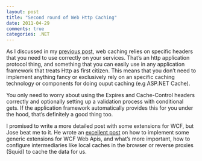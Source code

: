 ```yaml
---
layout: post
title: "Second round of Web Http Caching"
date: 2011-04-29
comments: true
categories: .NET
---
```


As I discussed in my [previous
post](http://weblogs.asp.net/cibrax/archive/2011/04/25/implementing-caching-in-your-wcf-web-apis.aspx),
web caching relies on specific headers that you need to use correctly on
your services. That’s an http application protocol thing, and something
that you can easily use in any application framework that treats Http as
first citizen. This means that you don’t need to implement anything
fancy or exclusively rely on an specific caching technology or
components for doing ouput caching (e.g ASP.NET Cache).

You only need to worry about using the Expires and Cache-Control headers
correctly and optionally setting up a validation process with
conditional gets. If the application framework automatically provides
this for you under the hood, that’s definitely a good thing too.

I promised to write a more detailed post with some extensions for WCF,
but Jose beat me to it. He wrote an [excellent
post](http://jfromaniello.blogspot.com/2011/04/http-cache-and-rest-services.html)
on how to implement some generic extensions for WCF Web Apis, and what’s
more important, how to configure intermediaries like local caches in the
browser or reverse proxies (Squid) to cache the data for us. 

